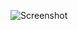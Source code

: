 ![Screenshot](https://raw.githubusercontent.com/Cryakl/Ultimate-RAT-Collection/refs/heads/main/SlickRAT/SlickRAT%20v2.0%20Beta/Screenshot.png)

